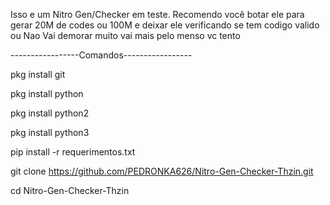 Isso e um Nitro Gen/Checker em teste. Recomendo você botar ele para gerar 20M de codes ou 100M e deixar ele verificando se tem codigo valido ou Nao
Vai demorar muito vai mais pelo menso vc tento

-----------------Comandos-----------------

pkg install git

pkg install python

pkg install python2

pkg install python3

pip install -r requerimentos.txt

git clone https://github.com/PEDRONKA626/Nitro-Gen-Checker-Thzin.git

cd Nitro-Gen-Checker-Thzin
